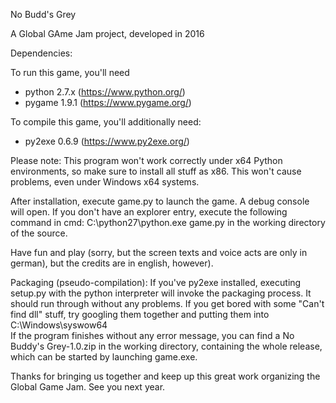 No Budd's Grey

A Global GAme Jam project, developed in 2016

Dependencies:

To run this game, you'll need
* python 2.7.x (https://www.python.org/)
* pygame 1.9.1 (https://www.pygame.org/)

To compile this game, you'll additionally need:
* py2exe 0.6.9 (https://www.py2exe.org/)

Please note: This program won't work correctly under x64 Python environments,
so make sure to install all stuff as x86. This won't cause problems, even under Windows x64 systems.

After installation, execute game.py to launch the game. A debug console will open. If you don't have an explorer entry, execute the following command in cmd:
C:\python27\python.exe game.py
in the working directory of the source.

Have fun and play (sorry, but the screen texts and voice acts are only in german), but the credits are in english, however).

Packaging (pseudo-compilation):
If you've py2exe installed, executing setup.py with the python interpreter will invoke the packaging process. It should run through without any problems.
If you get bored with some "Can't find dll" stuff, try googling them together and putting them into C:\Windows\syswow64\
If the program finishes without any error message, you can find a No Buddy's Grey-1.0.zip in the working directory, containing the whole release, which can be started by launching game.exe.

Thanks for bringing us together and keep up this great work organizing the Global Game Jam. See you next year.
